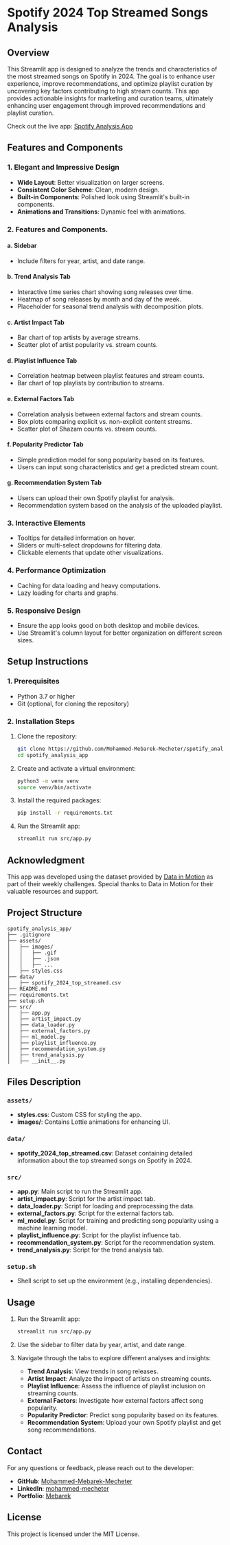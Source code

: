 # Spotify 2024 Top Streamed Songs Analysis

## Overview

This Streamlit app is designed to analyze the trends and characteristics of the most streamed songs on Spotify in 2024. The goal is to enhance user experience, improve recommendations, and optimize playlist curation by uncovering key factors contributing to high stream counts. This app provides actionable insights for marketing and curation teams, ultimately enhancing user engagement through improved recommendations and playlist curation.

Check out the live app: [Spotify Analysis App](https://spotify-music.streamlit.app/)

## Features and Components

### 1. Elegant and Impressive Design
- **Wide Layout**: Better visualization on larger screens.
- **Consistent Color Scheme**: Clean, modern design.
- **Built-in Components**: Polished look using Streamlit's built-in components.
- **Animations and Transitions**: Dynamic feel with animations.

### 2. Features and Components.

#### a. Sidebar
- Include filters for year, artist, and date range.

#### b. Trend Analysis Tab
- Interactive time series chart showing song releases over time.
- Heatmap of song releases by month and day of the week.
- Placeholder for seasonal trend analysis with decomposition plots.

#### c. Artist Impact Tab
- Bar chart of top artists by average streams.
- Scatter plot of artist popularity vs. stream counts.

#### d. Playlist Influence Tab
- Correlation heatmap between playlist features and stream counts.
- Bar chart of top playlists by contribution to streams.

#### e. External Factors Tab
- Correlation analysis between external factors and stream counts.
- Box plots comparing explicit vs. non-explicit content streams.
- Scatter plot of Shazam counts vs. stream counts.

#### f. Popularity Predictor Tab
- Simple prediction model for song popularity based on its features.
- Users can input song characteristics and get a predicted stream count.

#### g. Recommendation System Tab
- Users can upload their own Spotify playlist for analysis.
- Recommendation system based on the analysis of the uploaded playlist.

### 3. Interactive Elements
- Tooltips for detailed information on hover.
- Sliders or multi-select dropdowns for filtering data.
- Clickable elements that update other visualizations.

### 4. Performance Optimization
- Caching for data loading and heavy computations.
- Lazy loading for charts and graphs.

### 5. Responsive Design
- Ensure the app looks good on both desktop and mobile devices.
- Use Streamlit's column layout for better organization on different screen sizes.

## Setup Instructions

### 1. Prerequisites
- Python 3.7 or higher
- Git (optional, for cloning the repository)

### 2. Installation Steps
1. Clone the repository:
   ```bash
   git clone https://github.com/Mohammed-Mebarek-Mecheter/spotify_analysis_app.git
   cd spotify_analysis_app
   ```

2. Create and activate a virtual environment:
   ```bash
   python3 -m venv venv
   source venv/bin/activate
   ```

3. Install the required packages:
   ```bash
   pip install -r requirements.txt
   ```

4. Run the Streamlit app:
   ```bash
   streamlit run src/app.py
   ```

## Acknowledgment

This app was developed using the dataset provided by [Data in Motion](https://datainmotion.co) as part of their weekly challenges. Special thanks to Data in Motion for their valuable resources and support.

## Project Structure

```plaintext
spotify_analysis_app/
├── .gitignore
├── assets/
│   ├── images/
│   │   ├── .gif
│   │   ├── .json
│   │   ├── ...
│   ├── styles.css
├── data/
│   ├── spotify_2024_top_streamed.csv
├── README.md
├── requirements.txt
├── setup.sh
├── src/
│   ├── app.py
│   ├── artist_impact.py
│   ├── data_loader.py
│   ├── external_factors.py
│   ├── ml_model.py
│   ├── playlist_influence.py
│   ├── recommendation_system.py
│   ├── trend_analysis.py
│   ├── __init__.py
```

## Files Description

### `assets/`
- **styles.css**: Custom CSS for styling the app.
- **images/**: Contains Lottie animations for enhancing UI.

### `data/`
- **spotify_2024_top_streamed.csv**: Dataset containing detailed information about the top streamed songs on Spotify in 2024.

### `src/`
- **app.py**: Main script to run the Streamlit app.
- **artist_impact.py**: Script for the artist impact tab.
- **data_loader.py**: Script for loading and preprocessing the data.
- **external_factors.py**: Script for the external factors tab.
- **ml_model.py**: Script for training and predicting song popularity using a machine learning model.
- **playlist_influence.py**: Script for the playlist influence tab.
- **recommendation_system.py**: Script for the recommendation system.
- **trend_analysis.py**: Script for the trend analysis tab.

### `setup.sh`
- Shell script to set up the environment (e.g., installing dependencies).

## Usage

1. Run the Streamlit app:
   ```bash
   streamlit run src/app.py
   ```

2. Use the sidebar to filter data by year, artist, and date range.

3. Navigate through the tabs to explore different analyses and insights:
    - **Trend Analysis**: View trends in song releases.
    - **Artist Impact**: Analyze the impact of artists on streaming counts.
    - **Playlist Influence**: Assess the influence of playlist inclusion on streaming counts.
    - **External Factors**: Investigate how external factors affect song popularity.
    - **Popularity Predictor**: Predict song popularity based on its features.
    - **Recommendation System**: Upload your own Spotify playlist and get song recommendations.

## Contact

For any questions or feedback, please reach out to the developer:

- **GitHub**: [Mohammed-Mebarek-Mecheter](https://github.com/Mohammed-Mebarek-Mecheter/)
- **LinkedIn**: [mohammed-mecheter](https://www.linkedin.com/in/mohammed-mecheter/)
- **Portfolio**: [Mebarek](https://mebarek.pages.dev/)

## License

This project is licensed under the MIT License.
